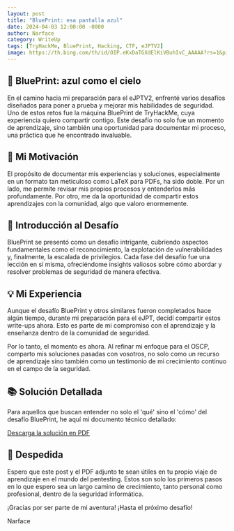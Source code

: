 ```yaml
---
layout: post
title: "BluePrint: esa pantalla azul"
date: 2024-04-03 12:00:00 -0000
author: Narface
category: WriteUp
tags: [TryHackMe, BluePrint, Hacking, CTF, eJPTV2]
image: https://th.bing.com/th/id/OIP.eKxDaTGXdElKiVBuhIvC_AAAAA?rs=1&pid=ImgDetMain
---
```


## 🚀 BluePrint: azul como el cielo

En el camino hacia mi preparación para el eJPTV2, enfrenté varios desafíos diseñados para poner a prueba y mejorar mis habilidades de seguridad. Uno de estos retos fue la máquina BluePrint de TryHackMe, cuya experiencia quiero compartir contigo. Este desafío no solo fue un momento de aprendizaje, sino también una oportunidad para documentar mi proceso, una práctica que he encontrado invaluable.

## 🌟 Mi Motivación

El propósito de documentar mis experiencias y soluciones, especialmente en un formato tan meticuloso como LaTeX para PDFs, ha sido doble. Por un lado, me permite revisar mis propios procesos y entenderlos más profundamente. Por otro, me da la oportunidad de compartir estos aprendizajes con la comunidad, algo que valoro enormemente.

## 🎯 Introducción al Desafío

BluePrint se presentó como un desafío intrigante, cubriendo aspectos fundamentales como el reconocimiento, la explotación de vulnerabilidades y, finalmente, la escalada de privilegios. Cada fase del desafío fue una lección en sí misma, ofreciéndome insights valiosos sobre cómo abordar y resolver problemas de seguridad de manera efectiva.

## 💡 Mi Experiencia

Aunque el desafío BluePrint y otros similares fueron completados hace algún tiempo, durante mi preparación para el eJPT, decidí compartir estos write-ups ahora. Esto es parte de mi compromiso con el aprendizaje y la enseñanza dentro de la comunidad de seguridad.

Por lo tanto, el momento es ahora. Al refinar mi enfoque para el OSCP, comparto mis soluciones pasadas con vosotros, no solo como un recurso de aprendizaje sino también como un testimonio de mi crecimiento continuo en el campo de la seguridad.

## 📚 Solución Detallada

Para aquellos que buscan entender no solo el 'qué' sino el 'cómo' del desafío BluePrint, he aquí mi documento técnico detallado:

[Descarga la solución en PDF](/assets/pdf/BluePrint.pdf)

## 🔏 Despedida

Espero que este post y el PDF adjunto te sean útiles en tu propio viaje de aprendizaje en el mundo del pentesting. Estos son solo los primeros pasos en lo que espero sea un largo camino de crecimiento, tanto personal como profesional, dentro de la seguridad informática.

¡Gracias por ser parte de mi aventura! ¡Hasta el próximo desafío!

Narface
